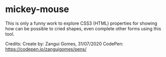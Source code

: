 # mickey-mouse
This is only a funny work to explore CSS3 (HTML) properties for showing how can be possible to cried shapes, even complete other forms using this tool.

Credits:
Create by: Zangui Gomes, 31/07/2020
CodePen: https://codepen.io/zanguigomes/pens/
